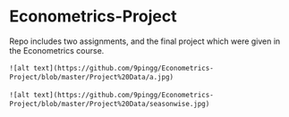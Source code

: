 # Econometrics-Project
Repo includes two assignments, and the final project which were given in the Econometrics course.

    ![alt text](https://github.com/9pingg/Econometrics-Project/blob/master/Project%20Data/a.jpg)

    ![alt text](https://github.com/9pingg/Econometrics-Project/blob/master/Project%20Data/seasonwise.jpg)

